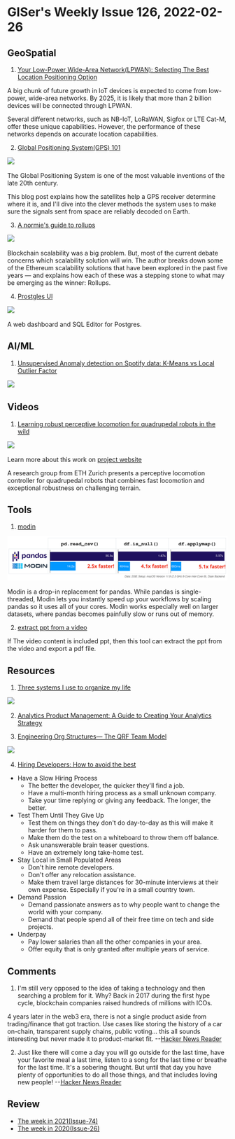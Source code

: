 # GISer's Weekly Issue 126, 2022-02-26

## GeoSpatial

1. [Your Low-Power Wide-Area Network(LPWAN): Selecting The Best Location Positioning Option](https://www.iotforall.com/lpwan-location-choosing-the-best-option-for-your-use-case)

A big chunk of future growth in IoT devices is expected to come from low-power, wide-area networks. By 2025, it is likely that more than 2 billion devices will be connected through LPWAN.

Several different networks, such as NB-IoT, LoRaWAN, Sigfox or LTE Cat-M, offer these unique capabilities. However, the performance of these networks depends on accurate location capabilities.

2. [Global Positioning System(GPS) 101](https://ciechanow.ski/gps/)

![](https://camo.githubusercontent.com/88b0f7feb0a7f54bd9a0394a5ebecb9d940b483bc3c8790dab627369a2d707f3/68747470733a2f2f63646e2e6265656b6b612e636f6d2f626c6f67696d672f61737365742f3230323230312f6267323032323031313930352e77656270)

The Global Positioning System is one of the most valuable inventions of the late 20th century.

This blog post explains how the satellites help a GPS receiver determine where it is, and I'll dive into the clever methods the system uses to make sure the signals sent from space are reliably decoded on Earth.

3. [A normie's guide to rollups](https://www.preethikasireddy.com/post/a-normies-guide-to-rollups)

![](https://uploads-ssl.webflow.com/5ddd80927946cdaa0e71d607/620a5ad0ce038797b773a6d4_Screen%20Shot%202022-02-14%20at%208.35.54%20AM.png)

Blockchain scalability was a big problem. But, most of the current debate concerns which scalability solution will win. The author breaks down some of the Ethereum scalability solutions that have been explored in the past five years — and explains how each of these was a stepping stone to what may be emerging as the winner: Rollups.

4. [Prostgles UI](https://github.com/prostgles/ui)

![](https://camo.githubusercontent.com/88edf622037b0ceef079e2b195b2164a5c2c748b7ed220bcf3339e473762be9b/68747470733a2f2f70726f7374676c65732e636f6d2f75692d766964732f73637265656e73686f74322e706e67)

A web dashboard and SQL Editor for Postgres.

## AI/ML

1. [Unsupervised Anomaly detection on Spotify data: K-Means vs Local Outlier Factor](https://towardsdatascience.com/unsupervised-anomaly-detection-on-spotify-data-k-means-vs-local-outlier-factor-f96ae783d7a7)

![](https://miro.medium.com/max/700/1*ej6tfhZeqzsCX2Nt8oKcyw.png)

## Videos

1. [Learning robust perceptive locomotion for quadrupedal robots in the wild](https://www.youtube.com/watch?v=zXbb6KQ0xV8&t=4s)

![](https://imagepphcloud.thepaper.cn/pph/image/175/823/147.gif)

Learn more about this work on [project website](https://leggedrobotics.github.io/rl-perceptiveloco/)

A research group from ETH Zurich presents a perceptive locomotion controller for quadrupedal robots that combines fast locomotion and exceptional robustness on challenging terrain.

## Tools

1. [modin](https://github.com/modin-project/modin)

![](https://github.com/modin-project/modin/raw/master/docs/img/Modin_Speedup.svg)

Modin is a drop-in replacement for pandas. While pandas is single-threaded, Modin lets you instantly speed up your workflows by scaling pandas so it uses all of your cores. Modin works especially well on larger datasets, where pandas becomes painfully slow or runs out of memory.

2. [extract ppt from a video](https://github.com/wudududu/extract-video-ppt)

If The video content is included ppt, then this tool can extract the ppt from the video and export a pdf file.

## Resources

1. [Three systems I use to organize my life](https://medium.com/@joashxu/three-systems-i-use-to-organize-my-life-b3180a303d96)

![](https://miro.medium.com/max/1400/0*X3822aQupYkC0oHN)

2. [Analytics Product Management: A Guide to Creating Your Analytics Strategy](https://towardsdatascience.com/analytics-product-management-a-guide-on-creating-your-analytics-strategy-fc52f3799f63)

3. [Engineering Org Structures— The QRF Team Model](https://betterprogramming.pub/engineering-org-structures-the-qrf-team-model-7b92031db33c)

![](https://miro.medium.com/max/1400/1*_jspZJF2u-dOy3gevAPXCw.png)

4. [Hiring Developers: How to avoid the best](https://www.getparthenon.com/blog/how-to-avoid-hiring-the-best-developers/)

- Have a Slow Hiring Process
  - The better the developer, the quicker they'll find a job.
  - Have a multi-month hiring process as a small unknown company.
  - Take your time replying or giving any feedback. The longer, the better.
- Test Them Until They Give Up
  - Test them on things they don't do day-to-day as this will make it harder for them to pass.
  - Make them do the test on a whiteboard to throw them off balance.
  - Ask unanswerable brain teaser questions.
  - Have an extremely long take-home test.
- Stay Local in Small Populated Areas
  - Don't hire remote developers.
  - Don't offer any relocation assistance.
  - Make them travel large distances for 30-minute interviews at their own expense. Especially if you're in a small country town.
- Demand Passion
  - Demand passionate answers as to why people want to change the world with your company.
  - Demand that people spend all of their free time on tech and side projects.
- Underpay
  - Pay lower salaries than all the other companies in your area.
  - Offer equity that is only granted after multiple years of service.

## Comments

1. I'm still very opposed to the idea of taking a technology and then searching a problem for it. Why? Back in 2017 during the first hype cycle, blockchain companies raised hundreds of millions with ICOs.

4 years later in the web3 era, there is not a single product aside from trading/finance that got traction. Use cases like storing the history of a car on-chain, transparent supply chains, public voting... this all sounds interesting but never made it to product-market fit.
--[Hacker News Reader](https://news.ycombinator.com/item?id=29944090)

2. Just like there will come a day you will go outside for the last time, have your favorite meal a last time, listen to a song for the last time or breathe for the last time. It's a sobering thought. But until that day you have plenty of opportunities to do all those things, and that includes loving new people!
   --[Hacker News Reader](https://news.ycombinator.com/item?id=29682963)

## Review

- [The week in 2021(Issue-74)](https://github.com/lkcozy/weekly/blob/master/docs/2021/issue-74.md)
- [The week in 2020(Issue-26)](https://github.com/lkcozy/weekly/blob/master/docs/2020/issue-26.md)
